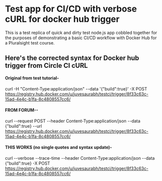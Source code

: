 # Test app for CI/CD with verbose cURL for docker hub trigger

This is a test replica of quick and dirty test node.js app cobbled together for the purposes of demonstrating a basic CI/CD workflow with Docker Hub for a Pluralsight test course.

## Here's the corrected syntax for Docker hub trigger from Circle CI cURL

#### Original from test tutorial-
curl -H "Content-Type:application/json" --data '{"build":true}' -X POST https://registry.hub.docker.com/u/juvesaurabh/testci/trigger/8f33c63c-15ad-4e4c-b1fa-8c4808557cc6/


#### FROM FORUM--
curl --request POST --header Content-Type:application/json --data {"build":true} --url https://registry.hub.docker.com/u/juvesaurabh/testci/trigger/8f33c63c-15ad-4e4c-b1fa-8c4808557cc6/

#### THIS WORKS (no single quotes and syntax update)-
curl --verbose --trace-time --header Content-Type:application/json --data {"build":true} -X POST https://registry.hub.docker.com/u/juvesaurabh/testci/trigger/8f33c63c-15ad-4e4c-b1fa-8c4808557cc6/

